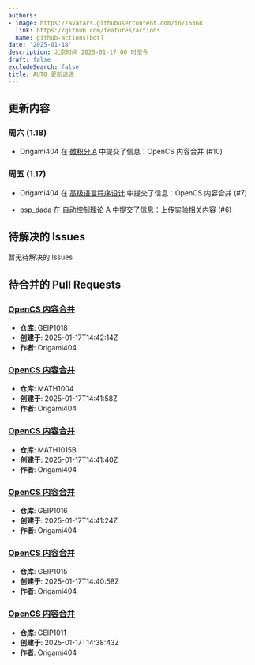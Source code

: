 ```yaml
---
authors:
- image: https://avatars.githubusercontent.com/in/15368
  link: https://github.com/features/actions
  name: github-actions[bot]
date: '2025-01-18'
description: 北京时间 2025-01-17 00 时至今
draft: false
excludeSearch: false
title: AUTO 更新速递
---
```


## 更新内容

### 周六 (1.18)

- Origami404 在 [微积分 A](https://github.com/HITSZ-OpenAuto/MATH1015A) 中提交了信息：OpenCS 内容合并 (#10)

### 周五 (1.17)

- Origami404 在 [高级语言程序设计](https://github.com/HITSZ-OpenAuto/COMP2021) 中提交了信息：OpenCS 内容合并 (#7)

- psp_dada 在 [自动控制理论 A](https://github.com/HITSZ-OpenAuto/AUTO3001A) 中提交了信息：上传实验相关内容 (#6)

## 待解决的 Issues

暂无待解决的 Issues

## 待合并的 Pull Requests

### [OpenCS 内容合并](https://github.com/HITSZ-OpenAuto/GEIP1018/pull/6)

- **仓库**: GEIP1018
- **创建于**: 2025-01-17T14:42:14Z
- **作者**: Origami404

### [OpenCS 内容合并](https://github.com/HITSZ-OpenAuto/MATH1004/pull/9)

- **仓库**: MATH1004
- **创建于**: 2025-01-17T14:41:58Z
- **作者**: Origami404

### [OpenCS 内容合并](https://github.com/HITSZ-OpenAuto/MATH1015B/pull/8)

- **仓库**: MATH1015B
- **创建于**: 2025-01-17T14:41:40Z
- **作者**: Origami404

### [OpenCS 内容合并](https://github.com/HITSZ-OpenAuto/GEIP1016/pull/7)

- **仓库**: GEIP1016
- **创建于**: 2025-01-17T14:41:24Z
- **作者**: Origami404

### [OpenCS 内容合并](https://github.com/HITSZ-OpenAuto/GEIP1015/pull/2)

- **仓库**: GEIP1015
- **创建于**: 2025-01-17T14:40:58Z
- **作者**: Origami404

### [OpenCS 内容合并](https://github.com/HITSZ-OpenAuto/GEIP1011/pull/15)

- **仓库**: GEIP1011
- **创建于**: 2025-01-17T14:38:43Z
- **作者**: Origami404

